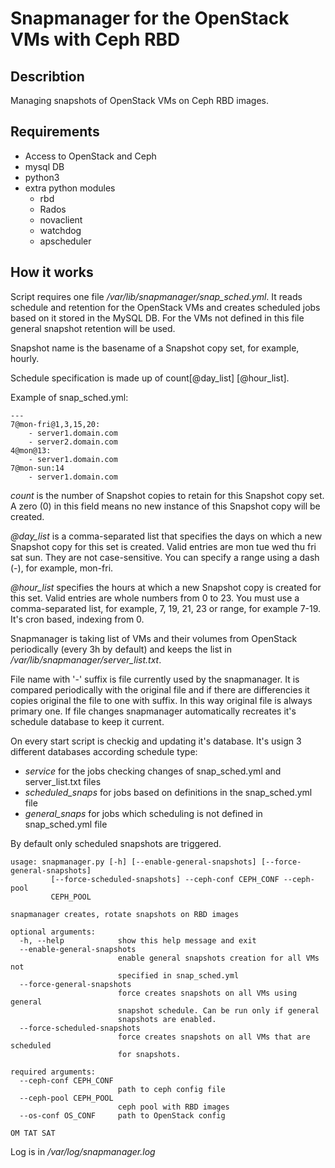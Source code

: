 # Snapmanager for the OpenStack VMs with Ceph RBD 

## Describtion

Managing snapshots of OpenStack VMs on Ceph RBD images.  

## Requirements

- Access to OpenStack and Ceph
- mysql DB
- python3
- extra python modules
  - rbd
  - Rados
  - novaclient
  - watchdog
  - apscheduler

## How it works

Script requires one file */var/lib/snapmanager/snap_sched.yml*. It reads schedule and retention for the OpenStack VMs and creates scheduled jobs based on it stored in the MySQL DB. For the VMs not defined in this file general snapshot retention will be used. 

Snapshot name is the basename of a Snapshot copy set, for example, hourly. 

Schedule specification is made up of count[@day_list] [@hour_list].

Example of snap_sched.yml:

```
---
7@mon-fri@1,3,15,20:
    - server1.domain.com
    - server2.domain.com
4@mon@13:
    - server1.domain.com
7@mon-sun:14
    - server1.domain.com
```

*count* is the number of Snapshot copies to retain for this Snapshot copy set. A zero (0) in this field means no new instance of this Snapshot copy will be created.

*@day_list* is a comma-separated list that specifies the days on which a new Snapshot copy for this set is created. Valid entries are mon tue wed thu fri sat sun. They are not case-sensitive. You can specify a range using a dash (-), for example, mon-fri.

*@hour_list* specifies the hours at which a new Snapshot copy is created for this set. Valid entries are whole numbers from 0 to 23. You must use a comma-separated list, for example, 7, 19, 21, 23 or range, for example 7-19. It's cron based, indexing from 0. 

Snapmanager is taking list of VMs and their volumes from OpenStack periodically (every 3h by default) and keeps the list in */var/lib/snapmanager/server_list.txt*.

File name with '-' suffix is file currently used by the snapmanager. It is compared periodically with the original file and if there are differencies it copies original the file to one with suffix. In this way original file is always primary one.
If file changes snapmanager automatically recreates it's schedule database to keep it current.

On every start script is checkig and updating it's database. 
It's usign 3 different databases according schedule type:

- *service* for the jobs checking changes of snap_sched.yml and server_list.txt files
- *scheduled_snaps* for jobs based on definitions in the snap_sched.yml file
- *general_snaps* for jobs which scheduling is not defined in snap_sched.yml file

By default only scheduled snapshots are triggered.

```
usage: snapmanager.py [-h] [--enable-general-snapshots] [--force-general-snapshots]
         [--force-scheduled-snapshots] --ceph-conf CEPH_CONF --ceph-pool
         CEPH_POOL

snapmanager creates, rotate snapshots on RBD images

optional arguments:
  -h, --help            show this help message and exit
  --enable-general-snapshots
                        enable general snapshots creation for all VMs not
                        specified in snap_sched.yml
  --force-general-snapshots
                        force creates snapshots on all VMs using general
                        snapshot schedule. Can be run only if general
                        snapshots are enabled.
  --force-scheduled-snapshots
                        force creates snapshots on all VMs that are scheduled
                        for snapshots.

required arguments:
  --ceph-conf CEPH_CONF
                        path to ceph config file
  --ceph-pool CEPH_POOL
                        ceph pool with RBD images
  --os-conf OS_CONF     path to OpenStack config

OM TAT SAT
```

Log is in */var/log/snapmanager.log*